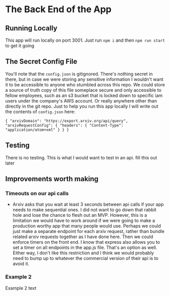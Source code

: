 # The Back End of the App

## Running Locally

This app will run locally on port 3001. Just run `npm i` and then `npm run start` to get it going

## The Secret Config File

You'll note that the `config.json` is gitignored. There's nothing secret in there, but in case we were storing any sensitive information I wouldn't want it to be accessible to anyone who stumbled across this repo. We could store a source of truth copy of this file someplace secure and only accessible to fellow employees, such as an s3 bucket that is locked down to specific iam users under the company's AWS account. Or really anywhere other than directly in the git repo. Just to help you run this app locally I will write out the contents of `config.json` here:

`{ "arxivDomain": "https://export.arxiv.org/api/query", "arxivRequestConfig": { "headers": { "Content-Type": "application/atom+xml" } } } `

## Testing

There is no testing. This is what I would want to test in an api. fill this out later

## Improvements worth making

### Timeouts on our api calls

- Arxiv asks that you wait at least 3 seconds between api calls if your app needs to make sequential ones. I did not want to go down that rabbit hole and lose the chance to flesh out an MVP. However, this is a limitation we would have to work around if we were going to make a production worthy app that many people would use. Perhaps we could just make a separate endpoint for each arxiv request, rather than bundle related arxiv requests together as I have done here. Then we could enforce timers on the front end. I know that express also allows you to set a timer on all endpoints in the app.js file. That's an option as well. Either way, I don't like this restriction and I think we would probably need to bump up to whatever the commercial version of their api is to avoid it.

### Example 2

Example 2 text
